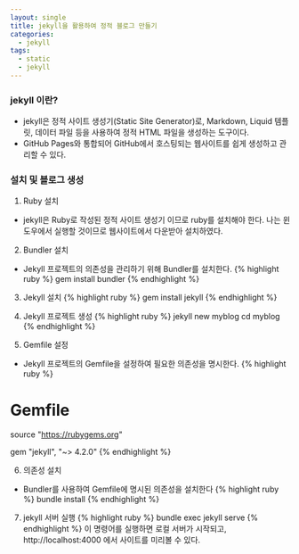 ```yaml
---
layout: single
title: jekyll을 활용하여 정적 블로그 만들기
categories:
  - jekyll
tags:
  - static
  - jekyll
---
```


### jekyll 이란?
- jekyll은 정적 사이트 생성기(Static Site Generator)로, Markdown, Liquid 템플릿, 데이터 파일 등을 사용하여 정적 HTML 파일을 생성하는 도구이다.
- GitHub Pages와 통합되어 GitHub에서 호스팅되는 웹사이트를 쉽게 생성하고 관리할 수 있다.


### 설치 및 블로그 생성
1. Ruby 설치
- jekyll은 Ruby로 작성된 정적 사이트 생성기 이므로 ruby를 설치해야 한다. 나는 윈도우에서 실행할 것이므로 웹사이트에서 다운받아 설치하였다.

2. Bundler 설치
- Jekyll 프로젝트의 의존성을 관리하기 위해 Bundler를 설치한다.
{% highlight ruby %}
gem install bundler
{% endhighlight %}

3. Jekyll 설치
{% highlight ruby %}
gem install jekyll
{% endhighlight %}

4. Jekyll 프로젝트 생성
{% highlight ruby %}
jekyll new myblog
cd myblog
{% endhighlight %}

5. Gemfile 설정
- Jekyll 프로젝트의 Gemfile을 설정하여 필요한 의존성을 명시한다.
{% highlight ruby %}
# Gemfile
source "https://rubygems.org"

gem "jekyll", "~> 4.2.0"
{% endhighlight %}

6. 의존성 설치
- Bundler를 사용하여 Gemfile에 명시된 의존성을 설치한다
{% highlight ruby %}
bundle install
{% endhighlight %}

7. jekyll 서버 실행
{% highlight ruby %}
bundle exec jekyll serve
{% endhighlight %}
이 명령어를 실행하면 로컬 서버가 시작되고, http://localhost:4000 에서 사이트를 미리볼 수 있다.